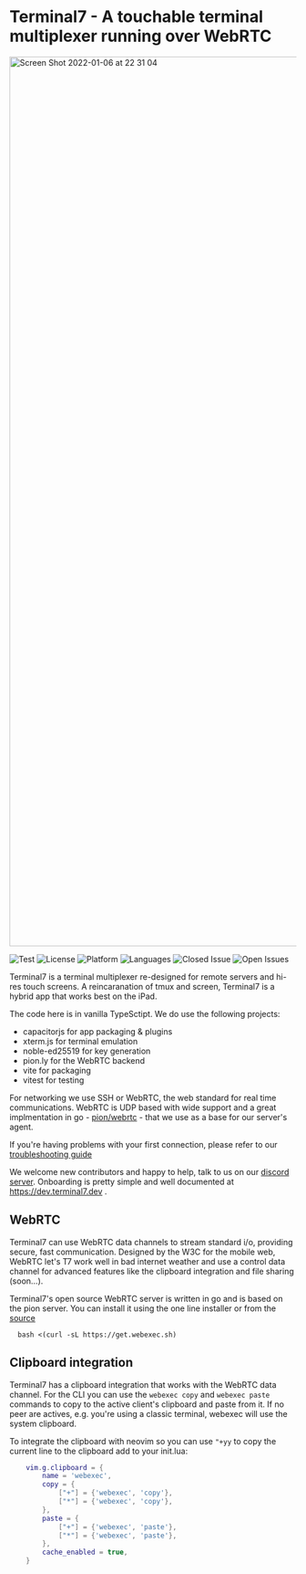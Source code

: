 # Terminal7 - A touchable terminal multiplexer running over WebRTC

<img width="1559" alt="Screen Shot 2022-01-06 at 22 31 04"
src="https://user-images.githubusercontent.com/36852/148447779-959c7c92-d542-4737-9161-bfe009dc746a.png">  

![Test](https://github.com/tuzig/terminal7/actions/workflows/validate.yml/badge.svg)
![License](https://img.shields.io/badge/license-GPL-green)
![Platform](https://img.shields.io/badge/platform-web-blue)
![Languages](https://img.shields.io/github/languages/top/tuzig/terminal7)
![Closed
Issue](https://img.shields.io/github/issues-closed/tuzig/terminal7?color=A0A0A0)
![Open Issues](https://img.shields.io/github/issues/tuzig/terminal7)

Terminal7 is a terminal multiplexer re-designed for remote servers and 
hi-res touch screens. A reincaranation of tmux and screen, Terminal7 is a hybrid
app that works best on the iPad.

The code here is in vanilla TypeSctipt. We do use the following projects:

- capacitorjs for app packaging & plugins
- xterm.js for terminal emulation
- noble-ed25519 for key generation
- pion.ly for the WebRTC backend
- vite for packaging
- vitest for testing

For networking we use SSH or WebRTC, the web standard for real time
communications. WebRTC is UDP based with wide support and a great
implmentation in go - [pion/webrtc](https://github.com/pion/webrtc) -
that we use as a base for our server's agent.

If you're having problems with your first connection, please refer to our 
[troubleshooting guide](https://github.com/tuzig/terminal7/blob/master/docs/troubleshooting.md)

We welcome new contributors and happy to help, talk to us on our
[discord server](https://discord.com/invite/rDBj8k4tUE).
Onboarding is pretty simple and well documented at https://dev.terminal7.dev .

## WebRTC

Terminal7 can use WebRTC data channels to stream standard i/o, providing secure, fast communication.
Designed by the W3C for the mobile web, WebRTC let's T7 work well in bad internet weather and 
use a control data channel for advanced features like the clipboard integration
and file sharing (soon...). 

Terminal7's open source WebRTC server is written in go and is based on the pion server. 
You can install it using the one line installer or from the [source](https://github.com/tuzig/webexec)

```console
  bash <(curl -sL https://get.webexec.sh)
```

## Clipboard integration

Terminal7 has a clipboard integration that works with the WebRTC data channel.
For the CLI you can use the `webexec copy` and `webexec paste` commands to copy to the
active client's clipboard and paste from it.
If no peer are actives, e.g. you're using a classic terminal, webexec will use the system clipboard.

To integrate the clipboard with neovim so you can use `"+yy` to copy the current line to the clipboard
add to your init.lua:

```lua
    vim.g.clipboard = {
        name = 'webexec',
        copy = {
            ["+"] = {'webexec', 'copy'},
            ["*"] = {'webexec', 'copy'},
        },
        paste = {
            ["+"] = {'webexec', 'paste'},
            ["*"] = {'webexec', 'paste'},
        },
        cache_enabled = true,
    }
```
